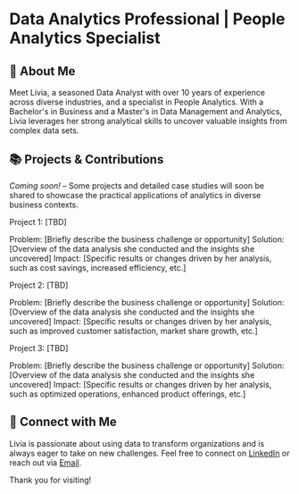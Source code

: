 # Data Analytics Professional | People Analytics Specialist

## 🌟 About Me

Meet Livia, a seasoned Data Analyst with over 10 years of experience across diverse industries, and a specialist in People Analytics. With a Bachelor's in Business and a Master's in Data Management and Analytics, Livia leverages her strong analytical skills to uncover valuable insights from complex data sets.

## 📚 Projects & Contributions

_Coming soon!_ – Some projects and detailed case studies will soon be shared to showcase the practical applications of analytics in diverse business contexts.

Project 1: [TBD]

Problem: [Briefly describe the business challenge or opportunity]
Solution: [Overview of the data analysis she conducted and the insights she uncovered]
Impact: [Specific results or changes driven by her analysis, such as cost savings, increased efficiency, etc.]

Project 2: [TBD]

Problem: [Briefly describe the business challenge or opportunity]
Solution: [Overview of the data analysis she conducted and the insights she uncovered]
Impact: [Specific results or changes driven by her analysis, such as improved customer satisfaction, market share growth, etc.]

Project 3: [TBD]

Problem: [Briefly describe the business challenge or opportunity]
Solution: [Overview of the data analysis she conducted and the insights she uncovered]
Impact: [Specific results or changes driven by her analysis, such as optimized operations, enhanced product offerings, etc.]

## 📨 Connect with Me

Livia is passionate about using data to transform organizations and is always eager to take on new challenges. Feel free to connect on [LinkedIn](https://www.linkedin.com/in/liviamoreira/) or reach out via [Email](moreirarflivia@gmail.com).

Thank you for visiting!
